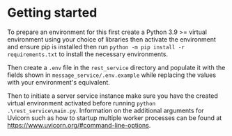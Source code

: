 # Getting started

To prepare an environment for this first create a Python 3.9 >= virtual environment using your
choice of libraries then activate the environment and ensure pip is installed then run
`python -m pip install -r requirements.txt` to install the necessary environments.

Then create a `.env` file in the `rest_service` directory and populate it with the fields shown in
`message_service/.env.example` while replacing the values with your environment's equivalent.

Then to initiate a server service instance make sure you have the created virtual environment
activated before running `python .\rest_service\main.py`. Information
on the additional arguments for Uvicorn such as how to startup multiple worker processes can be
found at https://www.uvicorn.org/#command-line-options.

